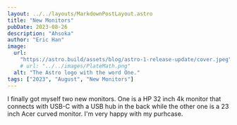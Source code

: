 ```yaml
---
layout: ../../layouts/MarkdownPostLayout.astro
title: "New Monitors"
pubDate: 2023-08-26
description: "Ahsoka"
author: "Eric Han"
image:
  url:
    "https://astro.build/assets/blog/astro-1-release-update/cover.jpeg"
    # url: "../../images/PlateMath.png"
  alt: "The Astro logo with the word One."
tags: ["2023", "August", "New Monitors"]
---
```


I finally got myself two new monitors. One is a HP 32 inch 4k monitor that connects with USB-C with a USB hub in the back while the other one is a 23 inch Acer curved monitor. I'm very happy with my purhcase.
